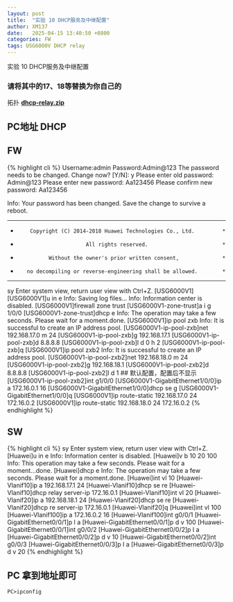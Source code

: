 ```yaml
---
layout: post
title:  "实验 10 DHCP服务及中继配置"
author: XM137
date:   2025-04-15 13:40:50 +0800
categories: FW
tags: USG6000V DHCP relay
---
```


实验 10 DHCP服务及中继配置

### 请将其中的17、18等替换为你自己的

拓扑 **[dhcp-relay.zip](/assets/ENSP/20250415/dhcp-relay.zip)**

## PC地址 DHCP

## FW
{% highlight cli %}
Username:admin
Password:Admin@123
The password needs to be changed. Change now? [Y/N]: y
Please enter old password: Admin@123
Please enter new password: Aa123456
Please confirm new password: Aa123456

 Info: Your password has been changed. Save the change to survive a reboot. 
*************************************************************************
*         Copyright (C) 2014-2018 Huawei Technologies Co., Ltd.         *
*                           All rights reserved.                        *
*               Without the owner's prior written consent,              *
*        no decompiling or reverse-engineering shall be allowed.        *
*************************************************************************


<USG6000V1>sy
Enter system view, return user view with Ctrl+Z.
[USG6000V1]
[USG6000V1]u in e
Info: Saving log files...
Info: Information center is disabled.
[USG6000V1]firewall zone trust 
[USG6000V1-zone-trust]a i g 1/0/0
[USG6000V1-zone-trust]dhcp e
Info: The operation may take a few seconds. Please wait for a moment.done.
[USG6000V1]ip pool zxb
Info: It is successful to create an IP address pool.
[USG6000V1-ip-pool-zxb]net 192.168.17.0 m 24
[USG6000V1-ip-pool-zxb]g 192.168.17.1 
[USG6000V1-ip-pool-zxb]d 8.8.8.8
[USG6000V1-ip-pool-zxb]l d 0 h 2
[USG6000V1-ip-pool-zxb]q
[USG6000V1]ip pool zxb2
Info: It is successful to create an IP address pool.
[USG6000V1-ip-pool-zxb2]net 192.168.18.0 m 24
[USG6000V1-ip-pool-zxb2]g 192.168.18.1
[USG6000V1-ip-pool-zxb2]d 8.8.8.8
[USG6000V1-ip-pool-zxb2]l d 1 ## 默认配置，配置后不显示
[USG6000V1-ip-pool-zxb2]int g1/0/0
[USG6000V1-GigabitEthernet1/0/0]ip a 172.16.0.1 16
[USG6000V1-GigabitEthernet1/0/0]dhcp se g
[USG6000V1-GigabitEthernet1/0/0]q
[USG6000V1]ip route-static 192.168.17.0 24 172.16.0.2
[USG6000V1]ip route-static 192.168.18.0 24 172.16.0.2
{% endhighlight %}


## SW
{% highlight cli %}
<Huawei>sy
Enter system view, return user view with Ctrl+Z.
[Huawei]u in e
Info: Information center is disabled.
[Huawei]v b 10 20 100
Info: This operation may take a few seconds. Please wait for a moment...done.
[Huawei]dhcp e
Info: The operation may take a few seconds. Please wait for a moment.done.
[Huawei]int vl 10
[Huawei-Vlanif10]ip a 192.168.17.1 24
[Huawei-Vlanif10]dhcp se re
[Huawei-Vlanif10]dhcp relay server-ip 172.16.0.1 
[Huawei-Vlanif10]int vl 20
[Huawei-Vlanif20]ip a 192.168.18.1 24
[Huawei-Vlanif20]dhcp se re
[Huawei-Vlanif20]dhcp re server-ip 172.16.0.1
[Huawei-Vlanif20]q
[Huawei]int vl 100
[Huawei-Vlanif100]ip a 172.16.0.2 16
[Huawei-Vlanif100]int g0/0/1
[Huawei-GigabitEthernet0/0/1]p l a
[Huawei-GigabitEthernet0/0/1]p d v 100
[Huawei-GigabitEthernet0/0/1]int g0/0/2
[Huawei-GigabitEthernet0/0/2]p l a
[Huawei-GigabitEthernet0/0/2]p d v 10
[Huawei-GigabitEthernet0/0/2]int g0/0/3
[Huawei-GigabitEthernet0/0/3]p l a
[Huawei-GigabitEthernet0/0/3]p d v 20
{% endhighlight %}

## PC 拿到地址即可
```CLI
PC>ipconfig
```